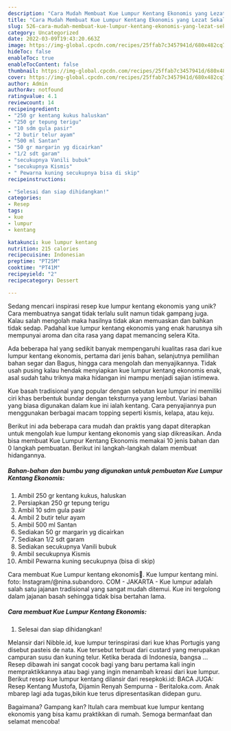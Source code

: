 ```yaml
---
description: "Cara Mudah Membuat Kue Lumpur Kentang Ekonomis yang Lezat Sekali"
title: "Cara Mudah Membuat Kue Lumpur Kentang Ekonomis yang Lezat Sekali"
slug: 526-cara-mudah-membuat-kue-lumpur-kentang-ekonomis-yang-lezat-sekali
category: Uncategorized
date: 2022-03-09T19:43:20.663Z
image: https://img-global.cpcdn.com/recipes/25ffab7c3457941d/680x482cq70/kue-lumpur-kentang-ekonomis-foto-resep-utama.jpg
hideToc: false
enableToc: true
enableTocContent: false
thumbnail: https://img-global.cpcdn.com/recipes/25ffab7c3457941d/680x482cq70/kue-lumpur-kentang-ekonomis-foto-resep-utama.jpg
cover: https://img-global.cpcdn.com/recipes/25ffab7c3457941d/680x482cq70/kue-lumpur-kentang-ekonomis-foto-resep-utama.jpg
author: Admin
authorAv: notfound
ratingvalue: 4.1
reviewcount: 14
recipeingredient:
- "250 gr kentang kukus haluskan"
- "250 gr tepung terigu"
- "10 sdm gula pasir"
- "2 butir telur ayam"
- "500 ml Santan"
- "50 gr margarin yg dicairkan"
- "1/2 sdt garam"
- "secukupnya Vanili bubuk"
- "secukupnya Kismis"
- " Pewarna kuning secukupnya bisa di skip"
recipeinstructions:

- "Selesai dan siap dihidangkan!"
categories:
- Resep
tags:
- kue
- lumpur
- kentang

katakunci: kue lumpur kentang 
nutrition: 215 calories
recipecuisine: Indonesian
preptime: "PT25M"
cooktime: "PT41M"
recipeyield: "2"
recipecategory: Dessert

---
```





Sedang mencari inspirasi resep kue lumpur kentang ekonomis yang unik? Cara membuatnya sangat tidak terlalu sulit namun tidak gampang juga. Kalau salah mengolah maka hasilnya tidak akan memuaskan dan bahkan tidak sedap. Padahal kue lumpur kentang ekonomis yang enak harusnya sih mempunyai aroma dan cita rasa yang dapat memancing selera Kita.





Ada beberapa hal yang sedikit banyak mempengaruhi kualitas rasa dari kue lumpur kentang ekonomis, pertama dari jenis bahan, selanjutnya pemilihan bahan segar dan Bagus, hingga cara mengolah dan menyajikannya. Tidak usah pusing kalau hendak menyiapkan kue lumpur kentang ekonomis enak,      asal sudah tahu triknya maka hidangan ini mampu menjadi sajian istimewa.














Kue basah tradisional yang popular dengan sebutan kue lumpur ini memiliki ciri khas berbentuk bundar dengan teksturnya yang lembut. Variasi bahan yang biasa digunakan dalam kue ini ialah kentang. Cara penyajiannya pun menggunakan berbagai macam topping seperti kismis, kelapa, atau keju.






Berikut ini ada beberapa cara mudah dan praktis yang dapat diterapkan untuk mengolah kue lumpur kentang ekonomis yang siap dikreasikan. Anda bisa membuat Kue Lumpur Kentang Ekonomis memakai 10 jenis bahan dan 0 langkah pembuatan. Berikut ini langkah-langkah dalam membuat hidangannya.

<!--inarticleads1-->

##### Bahan-bahan dan bumbu yang digunakan untuk pembuatan Kue Lumpur Kentang Ekonomis:

1. Ambil 250 gr kentang kukus, haluskan
1. Persiapkan 250 gr tepung terigu
1. Ambil 10 sdm gula pasir
1. Ambil 2 butir telur ayam
1. Ambil 500 ml Santan
1. Sediakan 50 gr margarin yg dicairkan
1. Sediakan 1/2 sdt garam
1. Sediakan secukupnya Vanili bubuk
1. Ambil secukupnya Kismis
1. Ambil  Pewarna kuning secukupnya (bisa di skip)


Cara membuat Kue Lumpur kentang ekonomis🍘. Kue lumpur kentang mini. foto: Instagram/@nina.subandoro. COM - JAKARTA - Kue lumpur adalah salah satu jajanan tradisional yang sangat mudah ditemui. Kue ini tergolong dalam jajanan basah sehingga tidak bisa bertahan lama. 

<!--inarticleads2-->

##### Cara membuat Kue Lumpur Kentang Ekonomis:


1. Selesai dan siap dihidangkan!

Melansir dari Nibble.id, kue lumpur terinspirasi dari kue khas Portugis yang disebut pasteis de nata. Kue tersebut terbuat dari custard yang merupakan campuran susu dan kuning telur. Ketika berada di Indonesia, bangsa … Resep dibawah ini sangat cocok bagi yang baru pertama kali ingin mempraktikkannya atau bagi yang ingin menambah kreasi dari kue lumpur. Berikut resep kue lumpur kentang dilansir dari resepkoki.id: BACA JUGA: Resep Kentang Mustofa, Dijamin Renyah Sempurna - Beritaloka.com. Anak mbarep lagi ada tugas,bikin kue terus dipresentasikan didepan guru. 

Bagaimana? Gampang kan? Itulah cara membuat kue lumpur kentang ekonomis yang bisa kamu praktikkan di rumah. Semoga bermanfaat dan selamat mencoba!
